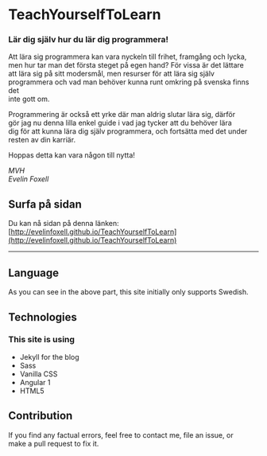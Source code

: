 # TeachYourselfToLearn

### Lär dig själv hur du lär dig programmera!

Att lära sig programmera kan vara nyckeln till frihet, framgång och lycka, <br>
men hur tar man det första steget på egen hand? För vissa är det lättare<br>
att lära sig på sitt modersmål, men resurser för att lära sig själv<br>
programmera och vad man behöver kunna runt omkring på svenska finns det<br>
inte gott om.

Programmering är också ett yrke där man aldrig slutar lära sig, därför<br>
gör jag nu denna lilla enkel guide i vad jag tycker att du behöver lära <br>
dig för att kunna lära dig själv programmera, och fortsätta med det under<br>
resten av din karriär.

Hoppas detta kan vara någon till nytta!

_MVH_<br>
_Evelin Foxell_

## Surfa på sidan

Du kan nå sidan på denna länken: [http://evelinfoxell.github.io/TeachYourselfToLearn](http://evelinfoxell.github.io/TeachYourselfToLearn)

---

## Language

As you can see in the above part, this site initially only supports Swedish.

## Technologies

### This site is using

* Jekyll for the blog
* Sass
* Vanilla CSS
* Angular 1
* HTML5

## Contribution

If you find any factual errors, feel free to contact me, file an issue, or<br> 
make a pull request to fix it.